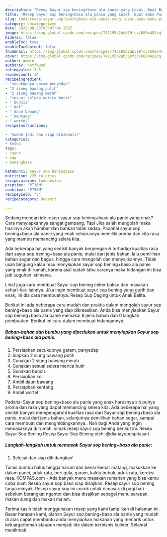 ```yaml
---
description: "Resep Sayur sop bening+baso ala panie yang Lezat, Buat Buka Puasa Sempurna"
title: "Resep Sayur sop bening+baso ala panie yang Lezat, Buat Buka Puasa Sempurna"
slug: 1401-resep-sayur-sop-beningbaso-ala-panie-yang-lezat-buat-buka-puasa-sempurna
category: Uncategorized
date: 2022-08-23T05:47:04.202Z
image: https://img-global.cpcdn.com/recipes/742195b2ab319fcc/680x482cq70/sayur-sop-beningbaso-ala-panie-foto-resep-utama.jpg
hideToc: false
enableToc: true
enableTocContent: false
thumbnail: https://img-global.cpcdn.com/recipes/742195b2ab319fcc/680x482cq70/sayur-sop-beningbaso-ala-panie-foto-resep-utama.jpg
cover: https://img-global.cpcdn.com/recipes/742195b2ab319fcc/680x482cq70/sayur-sop-beningbaso-ala-panie-foto-resep-utama.jpg
author: Admin
authorAv: notfound
ratingvalue: 3.5
reviewcount: 14
recipeingredient:
- "secukupnya garam penyedap"
- "2 siung bawang putih"
- "2 siung bawang merah"
- "sesuai selera merica butir"
- " buncis"
- " kol"
- " daun bawang"
- " kentang"
- " wortel"
recipeinstructions:

- "Sudah jadi dan siap dinikmati!"
categories:
- Resep
tags:
- sayur
- sop
- beningbaso

katakunci: sayur sop beningbaso 
nutrition: 225 calories
recipecuisine: Indonesian
preptime: "PT16M"
cooktime: "PT56M"
recipeyield: "3"
recipecategory: Dessert

---
```



Sedang mencari ide resep sayur sop bening+baso ala panie yang enak? Cara menyiapkannya sangat gampang. Tapi Jika salah mengolah maka hasilnya akan hambar dan bahkan tidak sedap. Padahal sayur sop bening+baso ala panie yang enak seharusnya memiliki aroma dan cita rasa yang mampu memancing selera kita.


Ada beberapa hal yang sedikit banyak berpengaruh terhadap kualitas rasa dari sayur sop bening+baso ala panie, mulai dari jenis bahan, lalu pemilihan bahan segar dan bagus, hingga cara mengolah dan menyajikannya. Tidak usah bingung kalau mau menyiapkan sayur sop bening+baso ala panie yang enak di rumah, karena asal sudah tahu caranya maka hidangan ini bisa jadi suguhan istimewa.

Lihat juga cara membuat Sayur sop bening ceker bakso dan masakan sehari-hari lainnya. Jika ingin membuat sayur sop bening yang gurih dan enak, ini dia cara membuatnya. Resep Sup Daging untuk Anak Balita.


Berikut ini ada beberapa cara mudah dan praktis dalam mengolah sayur sop bening+baso ala panie yang siap dikreasikan. Anda bisa menyiapkan Sayur sop bening+baso ala panie memakai 9 jenis bahan dan 0 langkah pembuatan. Berikut ini cara dalam membuat hidangannya.

<!--inarticleads1-->

##### Bahan-bahan dan bumbu yang diperlukan untuk menyiapkan Sayur sop bening+baso ala panie:

1. Persiapkan secukupnya garam, penyedap
1. Siapkan 2 siung bawang putih
1. Gunakan 2 siung bawang merah
1. Gunakan sesuai selera merica butir
1. Gunakan  buncis
1. Persiapkan  kol
1. Ambil  daun bawang
1. Persiapkan  kentang
1. Ambil  wortel


Padahal Sayur sop bening+baso ala panie yang enak harusnya sih punya aroma dan rasa yang dapat memancing selera kita. Ada beberapa hal yang sedikit banyak mempengaruhi kualitas rasa dari Sayur sop bening+baso ala panie, mulai dari jenis bahan, selanjutnya pemilihan bahan segar, sampai cara membuat dan menghidangkannya.. Nah bagi Anda yang ingin memasaknya di rumah, simak resep sayur sop bening berikut ini. Resep Sayur Sop Bening Resep Sayur Sop Bening oleh: @dianayupuspitasari. 

<!--inarticleads2-->

##### Langkah-langkah untuk memasak Sayur sop bening+baso ala panie:


1. Selesai dan siap dihidangkan!

Tumis bumbu halus hingga harum dan benar-benar matang, masukkan ke dalam panci, aduk rata, beri gula, garam, kaldu bubuk, aduk rata, koreksi rasa. KOMPAS.com - Ada banyak menu masakan rumahan yang bisa kamu coba buat. Resep sayur sop baso siap disajikan. Resep sayur sop bening tanpa minyak. Resep sayur sop ini cocok untuk dimasak di pagi hari sebelum berangkat ngantor dan bisa disajikan sebagai menu sarapan, makan siang dan makan malam. 

Terima kasih telah menggunakan resep yang kami tampilkan di halaman ini. Besar harapan kami, olahan Sayur sop bening+baso ala panie yang mudah di atas dapat membantu anda menyiapkan makanan yang menarik untuk keluarga/teman ataupun menjadi ide dalam berbisnis kuliner. Selamat menikmati
